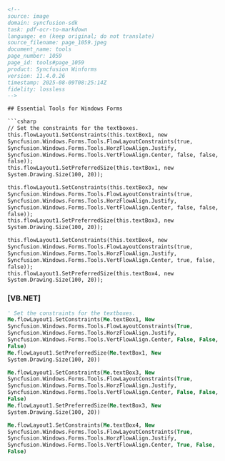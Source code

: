 ```html
<!-- 
source: image
domain: syncfusion-sdk
task: pdf-ocr-to-markdown
language: en (keep original; do not translate)
source_filename: page_1059.jpeg
document_name: tools
page_number: 1059
page_id: tools#page_1059
product: Syncfusion Winforms
version: 11.4.0.26
timestamp: 2025-08-09T08:25:14Z
fidelity: lossless
-->

## Essential Tools for Windows Forms

```csharp
// Set the constraints for the textboxes.
this.flowLayout1.SetConstraints(this.textBox1, new
Syncfusion.Windows.Forms.Tools.FlowLayoutConstraints(true,
Syncfusion.Windows.Forms.Tools.HorzFlowAlign.Justify,
Syncfusion.Windows.Forms.Tools.VertFlowAlign.Center, false, false,
false));
this.flowLayout1.SetPreferredSize(this.textBox1, new
System.Drawing.Size(100, 20));

this.flowLayout1.SetConstraints(this.textBox3, new
Syncfusion.Windows.Forms.Tools.FlowLayoutConstraints(true,
Syncfusion.Windows.Forms.Tools.HorzFlowAlign.Justify,
Syncfusion.Windows.Forms.Tools.VertFlowAlign.Center, false, false,
false));
this.flowLayout1.SetPreferredSize(this.textBox3, new
System.Drawing.Size(100, 20));

this.flowLayout1.SetConstraints(this.textBox4, new
Syncfusion.Windows.Forms.Tools.FlowLayoutConstraints(true,
Syncfusion.Windows.Forms.Tools.HorzFlowAlign.Justify,
Syncfusion.Windows.Forms.Tools.VertFlowAlign.Center, true, false,
false));
this.flowLayout1.SetPreferredSize(this.textBox4, new
System.Drawing.Size(100, 20));
```

### [VB.NET]

```vb
' Set the constraints for the textboxes.
Me.flowLayout1.SetConstraints(Me.textBox1, New
Syncfusion.Windows.Forms.Tools.FlowLayoutConstraints(True,
Syncfusion.Windows.Forms.Tools.HorzFlowAlign.Justify,
Syncfusion.Windows.Forms.Tools.VertFlowAlign.Center, False, False,
False)
Me.flowLayout1.SetPreferredSize(Me.textBox1, New
System.Drawing.Size(100, 20))

Me.flowLayout1.SetConstraints(Me.textBox3, New
Syncfusion.Windows.Forms.Tools.FlowLayoutConstraints(True,
Syncfusion.Windows.Forms.Tools.HorzFlowAlign.Justify,
Syncfusion.Windows.Forms.Tools.VertFlowAlign.Center, False, False,
False)
Me.flowLayout1.SetPreferredSize(Me.textBox3, New
System.Drawing.Size(100, 20))

Me.flowLayout1.SetConstraints(Me.textBox4, New
Syncfusion.Windows.Forms.Tools.FlowLayoutConstraints(True,
Syncfusion.Windows.Forms.Tools.HorzFlowAlign.Justify,
Syncfusion.Windows.Forms.Tools.VertFlowAlign.Center, True, False,
False)
``` 

<!-- tags: [Syncfusion, Winforms, FlowLayout, LayoutConstraints, Textboxes, Windows Forms] keywords: [Syncfusion.Windows.Forms.Tools, FlowLayoutConstraints, HorzFlowAlign, VertFlowAlign, SetConstraints, SetPreferredSize] -->
``` 
